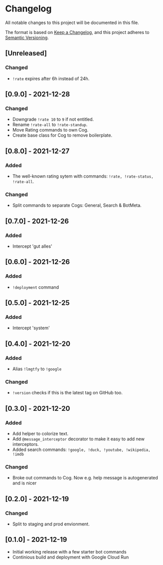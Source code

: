 # Changelog
All notable changes to this project will be documented in this file.

The format is based on [Keep a Changelog](https://keepachangelog.com/en/1.0.0/),
and this project adheres to [Semantic Versioning](https://semver.org/spec/v2.0.0.html).

## [Unreleased]
### Changed
- `!rate` expires after 6h instead of 24h.

## [0.9.0] - 2021-12-28
### Changed
- Downgrade `!rate 10` to `9` if not entitled.
- Rename `!rate-all` to `!rate-standup`.
- Move Rating commands to own Cog.
- Create base class for Cog to remove boilerplate.

## [0.8.0] - 2021-12-27
### Added
- The well-known rating sytem with commands: `!rate, !rate-status, !rate-all`.

### Changed
- Split commands to separate Cogs: General, Search & BotMeta.

## [0.7.0] - 2021-12-26
### Added
- Intercept 'gut alles'

## [0.6.0] - 2021-12-26
### Added
- `!deployment` command

## [0.5.0] - 2021-12-25
### Added
- Intercept 'system'

## [0.4.0] - 2021-12-20
### Added
- Alias `!lmgtfy` to `!google`

### Changed
- `!version` checks if this is the latest tag on GitHub too.


## [0.3.0] - 2021-12-20
### Added
- Add helper to colorize text.
- Add `@message_interceptor` decorator to make it easy to add new interceptors.
- Added search commands: `!google, !duck, !youtube, !wikipedia, !imdb`

### Changed
- Broke out commands to Cog. Now e.g. help message is autogenerated and is nicer


## [0.2.0] - 2021-12-19
### Changed
- Split to staging and prod envionment.

## [0.1.0] - 2021-12-19
- Initial working release with a few starter bot commands
- Continious build and deployment with Google Cloud Run
